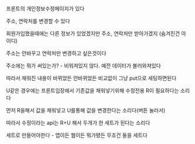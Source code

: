 프론트의 개인정보수정페이지가 있다

주소, 연락처를 변경할 수 있다

회원가입했을때에는 다른 정보가 있었겠지만 주소, 연락처만 받아가겠지 (숨겨진건 아이디)

주소는 안바꾸고 연락처만 변경하고 싶은것이다 

주소에는 뭐가 써있는가? - 비워져있지 않다. 예전 데이터가 불러와져있다

따라서 채워진 내용이 바뀌었든 안바뀌었든 비교없이 그냥 put으로 세팅하면된다


U같은 경우에는 프론트입장에서 기존값을 채워넣기위해 수정전용 R이 필요하다는 소리다

먼저 R을해서 값을 채워넣고 U를통해 값을 변경한다는 소리다(버튼 눌러서)

따라서 수정이라는 api는 R+U 해서 두개가 한 세트가 된다는 소리다

세트로 만들어야한다 - 앱이든 웹이든 뭐가됐든 무조건 둘을 세트다